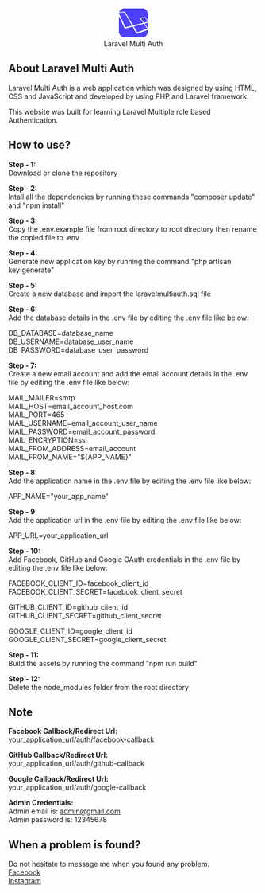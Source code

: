 <p align="center">
	<img src="https://github.com/beyondscript/Laravel-Multi-Auth/blob/main/public/assets/img/favicon.png" width="60" height="60" margin-left="auto" margin-right="auto" alt="Logo">
	<br>
	Laravel Multi Auth
</p>

## About Laravel Multi Auth

Laravel Multi Auth is a web application which was designed by using HTML, CSS and JavaScript and developed by using PHP and Laravel framework.

This website was built for learning Laravel Multiple role based Authentication.

## How to use?

<strong>Step - 1:</strong>
<br>
Download or clone the repository

<strong>Step - 2:</strong>
<br>
Intall all the dependencies by running these commands "composer update" and "npm install"

<strong>Step - 3:</strong>
<br>
Copy the .env.example file from root directory to root directory then rename the copied file to .env

<strong>Step - 4:</strong>
<br>
Generate new application key by running the command "php artisan key:generate"

<strong>Step - 5:</strong>
<br>
Create a new database and import the laravelmultiauth.sql file

<strong>Step - 6:</strong>
<br>
Add the database details in the .env file by editing the .env file like below:

DB_DATABASE=database_name
<br>
DB_USERNAME=database_user_name
<br>
DB_PASSWORD=database_user_password

<strong>Step - 7:</strong>
<br>
Create a new email account and add the email account details in the .env file by editing the .env file like below:

MAIL_MAILER=smtp
<br>
MAIL_HOST=email_account_host.com
<br>
MAIL_PORT=465
<br>
MAIL_USERNAME=email_account_user_name
<br>
MAIL_PASSWORD=email_account_password
<br>
MAIL_ENCRYPTION=ssl
<br>
MAIL_FROM_ADDRESS=email_account
<br>
MAIL_FROM_NAME="${APP_NAME}"

<strong>Step - 8:</strong>
<br>
Add the application name in the .env file by editing the .env file like below:

APP_NAME="your_app_name"

<strong>Step - 9:</strong>
<br>
Add the application url in the .env file by editing the .env file like below:

APP_URL=your_application_url

<strong>Step - 10:</strong>
<br>
Add Facebook, GitHub and Google OAuth credentials in the .env file by editing the .env file like below:

FACEBOOK_CLIENT_ID=facebook_client_id
<br>
FACEBOOK_CLIENT_SECRET=facebook_client_secret

GITHUB_CLIENT_ID=github_client_id
<br>
GITHUB_CLIENT_SECRET=github_client_secret

GOOGLE_CLIENT_ID=google_client_id
<br>
GOOGLE_CLIENT_SECRET=google_client_secret

<strong>Step - 11:</strong>
<br>
Build the assets by running the command "npm run build"

<strong>Step - 12:</strong>
<br>
Delete the node_modules folder from the root directory

## Note

<strong>Facebook Callback/Redirect Url:</strong>
<br>
your_application_url/auth/facebook-callback

<strong>GitHub Callback/Redirect Url:</strong>
<br>
your_application_url/auth/github-callback

<strong>Google Callback/Redirect Url:</strong>
<br>
your_application_url/auth/google-callback

<strong>Admin Credentials:</strong>
<br>
Admin email is: admin@gmail.com
<br>
Admin password is: 12345678

## When a problem is found?

Do not hesitate to message me when you found any problem.
<br>
<a href="https://www.facebook.com/engrmdnafiulislam/">Facebook</a>
<br>
<a href="https://www.instagram.com/engrmdnafiulislam/">Instagram</a>
